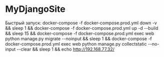 # MyDjangoSite
Быстрый запуск:
docker-compose -f docker-compose.prod.yml down -v && sleep 1 && docker-compose -f docker-compose.prod.yml up -d --build && sleep 15 && docker-compose -f docker-compose.prod.yml exec web python manage.py migrate --noinput && sleep 1 && docker-compose -f docker-compose.prod.yml exec web python manage.py collectstatic --no-input --clear && sleep 1 && echo http://192.168.77.32/
